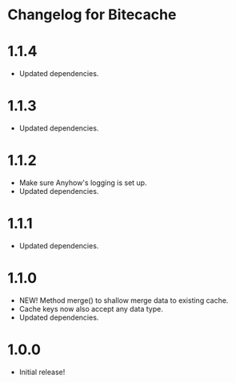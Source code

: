 # Changelog for Bitecache

1.1.4
=====
* Updated dependencies.

1.1.3
=====
* Updated dependencies.

1.1.2
=====
* Make sure Anyhow's logging is set up.
* Updated dependencies.

1.1.1
=====
* Updated dependencies.

1.1.0
=====
* NEW! Method merge() to shallow merge data to existing cache.
* Cache keys now also accept any data type.
* Updated dependencies.

1.0.0
=====
* Initial release!
